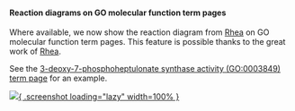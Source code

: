 #### Reaction diagrams on GO molecular function term pages
<!-- pombase_flags: frontpage -->
<!-- newsfeed_thumbnail: pombase-logo-32x32px.png -->

Where available, we now show the reaction diagram from
[Rhea](https://www.rhea-db.org/) on GO molecular function term pages.  This
feature is possible thanks to the great work of [Rhea](https://www.rhea-db.org/).

See the [3-deoxy-7-phosphoheptulonate synthase activity (GO:0003849) term page](/term/GO:0003849) for an example.

[![](assets/newsfeed/rhea-reaction-example.png){ .screenshot loading="lazy" width=100% }](assets/newsfeed/rhea-reaction-example.png)
